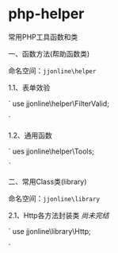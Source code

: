 # php-helper
常用PHP工具函数和类

一、函数方法(帮助函数类)

命名空间：`jjonline\helper`

1.1、表单效验

`
use jjonline\helper\FilterValid;

`

1.2、通用函数

`
ues jjonline\helper\Tools;

    `

二、常用Class类(library)

命名空间：`jjonline\library`

2.1、Http各方法封装类 *尚未完结*

`
use jjonline\library\Http;

`